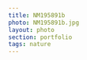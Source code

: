 ```yaml
--- 
title: NM195891b 
photo: NM195891b.jpg 
layout: photo 
section: portfolio 
tags: nature 
---  
```

  
